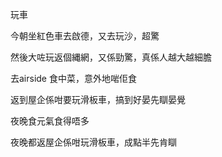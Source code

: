 玩車

今朝坐紅色車去啟德，又去玩沙，超驚

然後大咗玩返個縄網，又係勁驚，真係人越大越細膽

去airside 食中菜，意外地啱佢食

返到屋企係咁要玩滑板車，搞到好晏先瞓晏覺

夜晚食元氣食得唔多

夜晚都返屋企係咁玩滑板車，成點半先肯瞓
